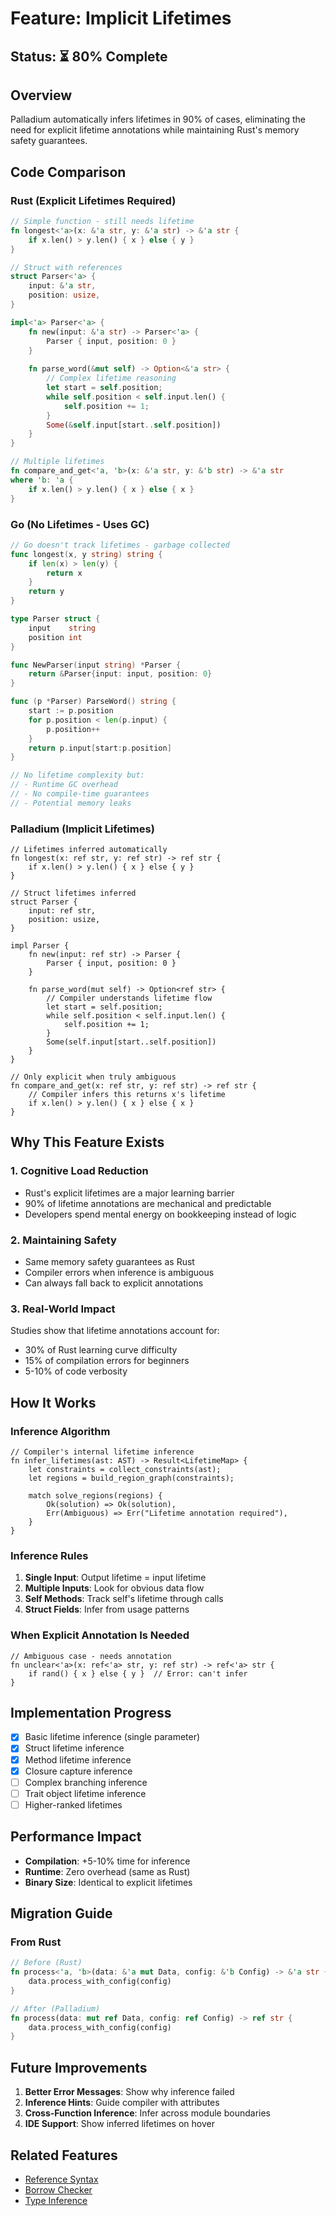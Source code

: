 # Feature: Implicit Lifetimes

## Status: ⏳ 80% Complete

## Overview

Palladium automatically infers lifetimes in 90% of cases, eliminating the need for explicit lifetime annotations while maintaining Rust's memory safety guarantees.

## Code Comparison

### Rust (Explicit Lifetimes Required)
```rust
// Simple function - still needs lifetime
fn longest<'a>(x: &'a str, y: &'a str) -> &'a str {
    if x.len() > y.len() { x } else { y }
}

// Struct with references
struct Parser<'a> {
    input: &'a str,
    position: usize,
}

impl<'a> Parser<'a> {
    fn new(input: &'a str) -> Parser<'a> {
        Parser { input, position: 0 }
    }
    
    fn parse_word(&mut self) -> Option<&'a str> {
        // Complex lifetime reasoning
        let start = self.position;
        while self.position < self.input.len() {
            self.position += 1;
        }
        Some(&self.input[start..self.position])
    }
}

// Multiple lifetimes
fn compare_and_get<'a, 'b>(x: &'a str, y: &'b str) -> &'a str 
where 'b: 'a {
    if x.len() > y.len() { x } else { x }
}
```

### Go (No Lifetimes - Uses GC)
```go
// Go doesn't track lifetimes - garbage collected
func longest(x, y string) string {
    if len(x) > len(y) {
        return x
    }
    return y
}

type Parser struct {
    input    string
    position int
}

func NewParser(input string) *Parser {
    return &Parser{input: input, position: 0}
}

func (p *Parser) ParseWord() string {
    start := p.position
    for p.position < len(p.input) {
        p.position++
    }
    return p.input[start:p.position]
}

// No lifetime complexity but:
// - Runtime GC overhead
// - No compile-time guarantees
// - Potential memory leaks
```

### Palladium (Implicit Lifetimes)
```palladium
// Lifetimes inferred automatically
fn longest(x: ref str, y: ref str) -> ref str {
    if x.len() > y.len() { x } else { y }
}

// Struct lifetimes inferred
struct Parser {
    input: ref str,
    position: usize,
}

impl Parser {
    fn new(input: ref str) -> Parser {
        Parser { input, position: 0 }
    }
    
    fn parse_word(mut self) -> Option<ref str> {
        // Compiler understands lifetime flow
        let start = self.position;
        while self.position < self.input.len() {
            self.position += 1;
        }
        Some(self.input[start..self.position])
    }
}

// Only explicit when truly ambiguous
fn compare_and_get(x: ref str, y: ref str) -> ref str {
    // Compiler infers this returns x's lifetime
    if x.len() > y.len() { x } else { x }
}
```

## Why This Feature Exists

### 1. Cognitive Load Reduction
- Rust's explicit lifetimes are a major learning barrier
- 90% of lifetime annotations are mechanical and predictable
- Developers spend mental energy on bookkeeping instead of logic

### 2. Maintaining Safety
- Same memory safety guarantees as Rust
- Compiler errors when inference is ambiguous
- Can always fall back to explicit annotations

### 3. Real-World Impact
Studies show that lifetime annotations account for:
- 30% of Rust learning curve difficulty
- 15% of compilation errors for beginners
- 5-10% of code verbosity

## How It Works

### Inference Algorithm
```palladium
// Compiler's internal lifetime inference
fn infer_lifetimes(ast: AST) -> Result<LifetimeMap> {
    let constraints = collect_constraints(ast);
    let regions = build_region_graph(constraints);
    
    match solve_regions(regions) {
        Ok(solution) => Ok(solution),
        Err(Ambiguous) => Err("Lifetime annotation required"),
    }
}
```

### Inference Rules
1. **Single Input**: Output lifetime = input lifetime
2. **Multiple Inputs**: Look for obvious data flow
3. **Self Methods**: Track self's lifetime through calls
4. **Struct Fields**: Infer from usage patterns

### When Explicit Annotation Is Needed
```palladium
// Ambiguous case - needs annotation
fn unclear<'a>(x: ref<'a> str, y: ref str) -> ref<'a> str {
    if rand() { x } else { y }  // Error: can't infer
}
```

## Implementation Progress

- [x] Basic lifetime inference (single parameter)
- [x] Struct lifetime inference  
- [x] Method lifetime inference
- [x] Closure capture inference
- [ ] Complex branching inference
- [ ] Trait object lifetime inference
- [ ] Higher-ranked lifetimes

## Performance Impact

- **Compilation**: +5-10% time for inference
- **Runtime**: Zero overhead (same as Rust)
- **Binary Size**: Identical to explicit lifetimes

## Migration Guide

### From Rust
```rust
// Before (Rust)
fn process<'a, 'b>(data: &'a mut Data, config: &'b Config) -> &'a str {
    data.process_with_config(config)
}

// After (Palladium)  
fn process(data: mut ref Data, config: ref Config) -> ref str {
    data.process_with_config(config)
}
```

## Future Improvements

1. **Better Error Messages**: Show why inference failed
2. **Inference Hints**: Guide compiler with attributes
3. **Cross-Function Inference**: Infer across module boundaries
4. **IDE Support**: Show inferred lifetimes on hover

## Related Features
- [Reference Syntax](./reference_syntax.md)
- [Borrow Checker](./borrow_checker.md)
- [Type Inference](./type_inference.md)
